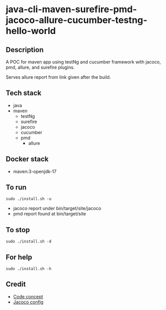 # java-cli-maven-surefire-pmd-jacoco-allure-cucumber-testng-hello-world

## Description
A POC for maven app using testNg
and cucumber framework with jacoco,
pmd, allure, and surefire plugins.

Serves allure report from link given
after the build.

## Tech stack
- java
- maven
  - testNg
  - surefire
  - jacoco
  - cucumber
  - pmd
	- allure

## Docker stack
- maven:3-openjdk-17

## To run
`sudo ./install.sh -u`
- jacoco report under bin/target/site/jacoco
- pmd report found at bin/target/site

## To stop
`sudo ./install.sh -d`

## For help
`sudo ./install.sh -h`

## Credit
- [Code concept](https://stackoverflow.com/questions/67847818/maven-junit-5-cucumber-not-running-tests)
- [Jacoco config](https://www.baeldung.com/jacoco)
